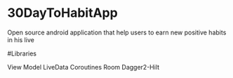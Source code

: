 # 30DayToHabitApp
Open source android application that help users to earn new positive habits in his live

#Libraries

View Model
LiveData
Coroutines
Room
Dagger2-Hilt


